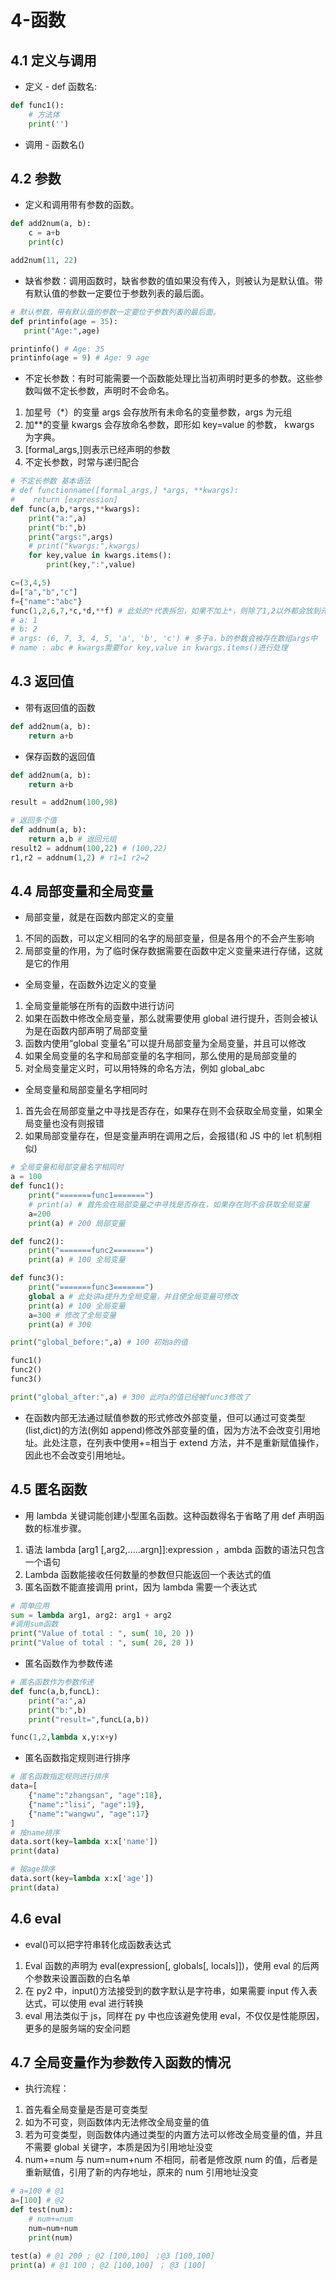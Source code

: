 # 4-函数

## 4.1 定义与调用

- 定义 - def 函数名:

```python
def func1():
    # 方法体
    print('')
```

- 调用 - 函数名()

## 4.2 参数

- 定义和调用带有参数的函数。

```python
def add2num(a, b):
    c = a+b
    print(c)

add2num(11, 22)
```

- 缺省参数：调用函数时，缺省参数的值如果没有传入，则被认为是默认值。带有默认值的参数一定要位于参数列表的最后面。

```python
# 默认参数，带有默认值的参数一定要位于参数列表的最后面。
def printinfo(age = 35):
   print("Age:",age)

printinfo() # Age: 35
printinfo(age = 9) # Age: 9 age
```

- 不定长参数：有时可能需要一个函数能处理比当初声明时更多的参数。这些参数叫做不定长参数，声明时不会命名。

1. 加星号（\*）的变量 args 会存放所有未命名的变量参数，args 为元组
2. 加\*\*的变量 kwargs 会存放命名参数，即形如 key=value 的参数， kwargs 为字典。
3. [formal_args,]则表示已经声明的参数
4. 不定长参数，时常与递归配合

```python
# 不定长参数 基本语法
# def functionname([formal_args,] *args, **kwargs):
#    return [expression]
def func(a,b,*args,**kwargs):
    print("a:",a)
    print("b:",b)
    print("args:",args)
    # print("kwargs:",kwargs)
    for key,value in kwargs.items():
        print(key,":",value)

c=(3,4,5)
d=["a","b","c"]
f={"name":"abc"}
func(1,2,6,7,*c,*d,**f) # 此处的*代表拆包，如果不加上*，则除了1,2以外都会放到元组中
# a: 1
# b: 2
# args: (6, 7, 3, 4, 5, 'a', 'b', 'c') # 多于a，b的参数会被存在数组args中
# name : abc # kwargs需要for key,value in kwargs.items()进行处理
```

## 4.3 返回值

- 带有返回值的函数

```python
def add2num(a, b):
    return a+b
```

- 保存函数的返回值

```python
def add2num(a, b):
    return a+b

result = add2num(100,98)

# 返回多个值
def addnum(a, b):
    return a,b # 返回元组
result2 = addnum(100,22) # (100,22)
r1,r2 = addnum(1,2) # r1=1 r2=2
```

## 4.4 局部变量和全局变量

- 局部变量，就是在函数内部定义的变量

1. 不同的函数，可以定义相同的名字的局部变量，但是各用个的不会产生影响
2. 局部变量的作用，为了临时保存数据需要在函数中定义变量来进行存储，这就是它的作用

- 全局变量，在函数外边定义的变量

1. 全局变量能够在所有的函数中进行访问
2. 如果在函数中修改全局变量，那么就需要使用 global 进行提升，否则会被认为是在函数内部声明了局部变量
3. 函数内使用“global 变量名”可以提升局部变量为全局变量，并且可以修改
4. 如果全局变量的名字和局部变量的名字相同，那么使用的是局部变量的
5. 对全局变量定义时，可以用特殊的命名方法，例如 global_abc

- 全局变量和局部变量名字相同时

1. 首先会在局部变量之中寻找是否存在，如果存在则不会获取全局变量，如果全局变量也没有则报错
2. 如果局部变量存在，但是变量声明在调用之后，会报错(和 JS 中的 let 机制相似)

```python
# 全局变量和局部变量名字相同时
a = 100
def func1():
    print("=======func1=======")
    # print(a) # 首先会在局部变量之中寻找是否存在，如果存在则不会获取全局变量
    a=200
    print(a) # 200 局部变量

def func2():
    print("=======func2=======")
    print(a) # 100 全局变量

def func3():
    print("=======func3=======")
    global a # 此处讲a提升为全局变量，并且使全局变量可修改
    print(a) # 100 全局变量
    a=300 # 修改了全局变量
    print(a) # 300

print("global_before:",a) # 100 初始a的值

func1()
func2()
func3()

print("global_after:",a) # 300 此时a的值已经被func3修改了
```

- 在函数内部无法通过赋值参数的形式修改外部变量，但可以通过可变类型(list,dict)的方法(例如 append)修改外部变量的值，因为方法不会改变引用地址。此处注意，在列表中使用+=相当于 extend 方法，并不是重新赋值操作，因此也不会改变引用地址。

## 4.5 匿名函数

- 用 lambda 关键词能创建小型匿名函数。这种函数得名于省略了用 def 声明函数的标准步骤。

1. 语法 lambda [arg1 [,arg2,.....argn]]:expression ，ambda 函数的语法只包含一个语句
2. Lambda 函数能接收任何数量的参数但只能返回一个表达式的值
3. 匿名函数不能直接调用 print，因为 lambda 需要一个表达式

```python
# 简单应用
sum = lambda arg1, arg2: arg1 + arg2
#调用sum函数
print("Value of total : ", sum( 10, 20 ))
print("Value of total : ", sum( 20, 20 ))
```

- 匿名函数作为参数传递

```python
# 匿名函数作为参数传递
def func(a,b,funcL):
    print("a:",a)
    print("b:",b)
    print("result=",funcL(a,b))

func(1,2,lambda x,y:x+y)
```

- 匿名函数指定规则进行排序

```python
# 匿名函数指定规则进行排序
data=[
    {"name":"zhangsan", "age":18},
    {"name":"lisi", "age":19},
    {"name":"wangwu", "age":17}
]
# 按name排序
data.sort(key=lambda x:x['name'])
print(data)

# 按age排序
data.sort(key=lambda x:x['age'])
print(data)
```

## 4.6 eval

- eval()可以把字符串转化成函数表达式

1. Eval 函数的声明为 eval(expression[, globals[, locals]])，使用 eval 的后两个参数来设置函数的白名单
2. 在 py2 中，input()方法接受到的数字默认是字符串，如果需要 input 传入表达式，可以使用 eval 进行转换
3. eval 用法类似于 js，同样在 py 中也应该避免使用 eval，不仅仅是性能原因，更多的是服务端的安全问题

## 4.7 全局变量作为参数传入函数的情况

- 执行流程：

1. 首先看全局变量是否是可变类型
2. 如为不可变，则函数体内无法修改全局变量的值
3. 若为可变类型，则函数体内通过类型的内置方法可以修改全局变量的值，并且不需要 global 关键字，本质是因为引用地址没变
4. num+=num 与 num=num+num 不相同，前者是修改原 num 的值，后者是重新赋值，引用了新的内存地址，原来的 num 引用地址没变

```python
# a=100 # @1
a=[100] # @2
def test(num):
    # num+=num
    num=num+num
    print(num)

test(a) # @1 200 ; @2 [100,100] ；@3 [100,100]
print(a) # @1 100 ; @2 [100,100] ； @3 [100]
```
